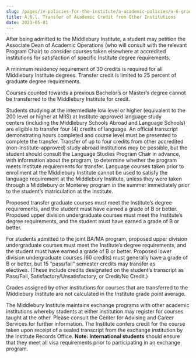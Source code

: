 ```yaml
---
slug: /pages/iv-policies-for-the-institute/a-academic-policies/a-6-grades-credits-and-academic-policies/a-6-l-transfer-of-academic-credit-from-other-institutions
title: A.6.l. Transfer of Academic Credit from Other Institutions
date: 2021-05-01
---
```

After being admitted to the Middlebury Institute, a student may petition the Associate Dean of Academic Operations (who will consult with the relevant Program Chair) to consider courses taken elsewhere at accredited institutions for satisfaction of specific Institute degree requirements.

A minimum residency requirement of 30 credits is required for all Middlebury Institute degrees. Transfer credit is limited to 25 percent of graduate degree requirements.

Courses counted towards a previous Bachelor’s or Master’s degree cannot be transferred to the Middlebury Institute for credit.

Students studying at the intermediate low level or higher (equivalent to the 200 level or higher at MIIS) at Institute-approved language study centers (including the Middlebury Schools Abroad and Language Schools) are eligible to transfer four (4) credits of language. An official transcript demonstrating hours completed and course level must be presented to complete the transfer. Transfer of up to four credits from other accredited (non-Institute-approved) study abroad institutions _may_ be possible, but the student should consult the Language Studies Program Chair in advance, with information about the program, to determine whether the program meets Institute requirements for transfer. Language courses taken prior to enrollment at the Middlebury Institute cannot be used to satisfy the language requirement at the Middlebury Institute, unless they were taken through a Middlebury or Monterey program in the summer immediately prior to the student’s matriculation at the Institute.

Proposed transfer graduate courses must meet the Institute’s degree requirements, and the student must have earned a grade of B or better. Proposed upper division undergraduate courses must meet the Institute’s degree requirements, and the student must have earned a grade of B or better.

For students admitted to the joint BA/MA program, proposed upper division undergraduate courses must meet the Institute’s degree requirements, and the student must have earned a grade of B or better. Proposed lower division undergraduate courses (60 credits) must generally have a grade of B or better, but 15 “pass/fail” semester credits may transfer as electives. (These include credits designated on the student’s transcript as Pass/Fail, Satisfactory/Unsatisfactory, or Credit/No Credit.)

Grades assigned by other institutions for courses that are transferred to the Middlebury Institute are not calculated in the Institute grade point average.

The Middlebury Institute maintains exchange programs with other academic institutions whereby students at either institution may register for courses taught at the other. Please consult the Center for Advising and Career Services for further information. The Institute confers credit for the course taken upon receipt of a sealed transcript from the exchange institution by the Institute Records Office. **Note: International students** should ensure that they meet all visa requirements prior to participating in an exchange program.